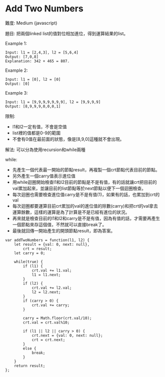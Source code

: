 # Add Two Numbers
難度: Medium (javascript)

題目: 把兩個linked list的值對位相加進位，得到運算結果的list。

Example 1:
```
Input: l1 = [2,4,3], l2 = [5,6,4]
Output: [7,0,8]
Explanation: 342 + 465 = 807.
```
Example 2:
```
Input: l1 = [0], l2 = [0]
Output: [0]
```
Example 3:
```
Input: l1 = [9,9,9,9,9,9,9], l2 = [9,9,9,9]
Output: [8,9,9,9,0,0,0,1]
```

限制:
- l1和l2一定有值，不會是空值
- list裡的值都是0-9的範圍
- 不會有0值在最前面的狀態，像是[8,9,0]這種就不會出現。

解法: 
可以分為使用recursion和while兩種

while:
- 先產生一個代表最一開始的節點result，再複製一個crt節點代表目前的節點。
- 另外產生一個carry值表示進位值
- 用while迴圈開始檢查l1和l2目前的節點是不是有值，有的話就讓crt把目前的val累加起來，並讓目前的list節點等於next節點以便下一個迴圈檢查。
- 每次迴圈也需要檢查進位值carry是不是有值(1)，如果有的話，也累加到crt的val
- 每次迴圈都要運算目前crt累加的val的進位值的除數(carry)和把crt的val拿去運算餘數，這樣的運算是為了計算是不是已經有進位的狀況。
- 再來就是檢查目前的l1和l2和carry是不是有值，因為有值的話，才需要再產生一個節點來存這個值，不然就可以直接break了。
- 最後就回傳一開始產生的開頭節點result，即為答案。

```
var addTwoNumbers = function(l1, l2) {
    let result = {val: 0, next: null},
        crt = result;
    let carry = 0;

    while(true) {
        if (l1) {
            crt.val += l1.val;
            l1 = l1.next;
        }
        if (l2) {
            crt.val += l2.val;
            l2 = l2.next;
        }
        if (carry > 0) {
            crt.val += carry;
        }

        carry = Math.floor(crt.val/10);
        crt.val = crt.val%10;
        
        if (l1 || l2 || carry > 0) {
            crt.next = {val: 0, next: null};
            crt = crt.next;
        }
        else {
            break;
        }
    }
    return result;
};
```